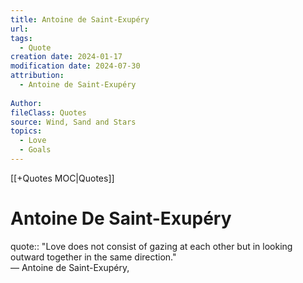 ```yaml
---
title: Antoine de Saint-Exupéry
url: 
tags:
  - Quote
creation date: 2024-01-17
modification date: 2024-07-30
attribution:
  - Antoine de Saint-Exupéry
 
Author: 
fileClass: Quotes
source: Wind, Sand and Stars
topics:
  - Love
  - Goals
---
```


[[+Quotes MOC|Quotes]]

# Antoine De Saint-Exupéry

quote:: "Love does not consist of gazing at each other but in looking outward together in the same direction."  
​— Antoine de Saint-Exupéry,  
​
